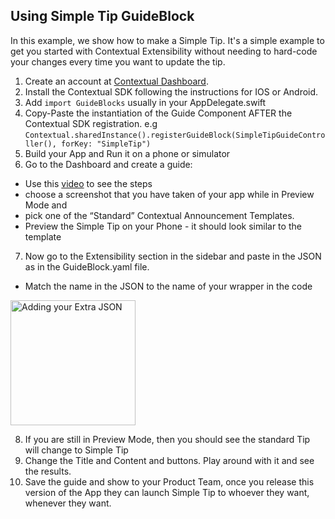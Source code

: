 ## Using Simple Tip GuideBlock

In this example, we show how to make a Simple Tip. It's a simple example to get you started with Contextual Extensibility without needing to hard-code your changes every time you want to update the tip.

1. Create an account at [Contextual Dashboard](https://dashboard.contextu.al/ "Contextual Dashboard").
2. Install the Contextual SDK following the instructions for IOS or Android.
3. Add `import GuideBlocks` usually in your AppDelegate.swift
4. Copy-Paste the instantiation of the Guide Component AFTER the Contextual SDK registration. e.g `Contextual.sharedInstance().registerGuideBlock(SimpleTipGuideController(), forKey: "SimpleTip")`
5. Build your App and Run it on a phone or simulator
6. Go to the Dashboard and create a guide:
 * Use this [video]( https://vimeo.com/863886653#t=0m58s "Another Guide Creation How-to") to see the steps
 * choose a screenshot that you have taken of your app while in Preview Mode and 
 * pick one of the “Standard” Contextual Announcement Templates.
 * Preview the Simple Tip on your Phone - it should look similar to the template
7. Now go to the Extensibility section in the sidebar and paste in the JSON as in the GuideBlock.yaml file.
 * Match the name in the JSON to the name of your wrapper in the code

 <img src="SimpleTip.png" alt="Adding your Extra JSON" width="200"/>

8. If you are still in Preview Mode, then you should see the standard Tip will change to Simple Tip
9. Change the Title and Content and buttons. Play around with it and see the results.
10. Save the guide and show to your Product Team, once you release this version of the App they can launch Simple Tip to whoever they want, whenever they want.

